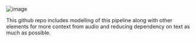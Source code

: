 ![image](https://github.com/user-attachments/assets/5af145ee-1f53-4527-8887-e2666aa92534) 



This github repo includes modelling of this pipeline along with other elements for more context from audio and reducing dependency on text as much as possible. 
